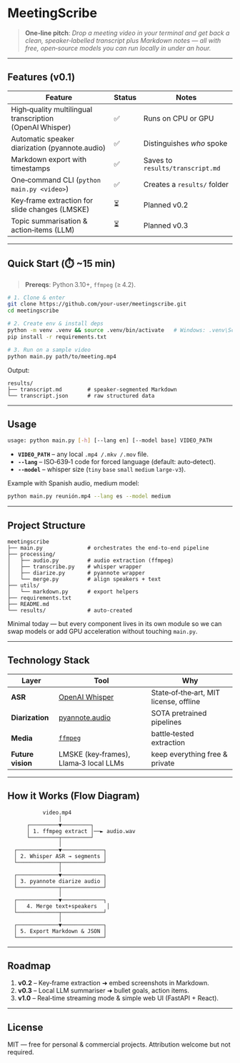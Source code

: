 # MeetingScribe

> **One‑line pitch**: *Drop a meeting video in your terminal and get back a clean, speaker‑labelled transcript plus Markdown notes — all with free, open‑source models you can run locally in under an hour.*

---

## Features (v0.1)

| Feature | Status | Notes |
|---------|--------|-------|
| High‑quality multilingual transcription (OpenAI Whisper) | ✅ | Runs on CPU or GPU |
| Automatic speaker diarization (pyannote.audio) | ✅ | Distinguishes *who* spoke |
| Markdown export with timestamps | ✅ | Saves to `results/transcript.md` |
| One‑command CLI (`python main.py <video>`) | ✅ | Creates a `results/` folder |
| Key‑frame extraction for slide changes (LMSKE) | ⏳ | Planned v0.2 |
| Topic summarisation & action‑items (LLM) | ⏳ | Planned v0.3 |

---

## Quick Start (⏱️ ~15 min)

> **Prereqs**: Python 3.10+, `ffmpeg` (≥ 4.2).

```bash
# 1. Clone & enter
git clone https://github.com/your‑user/meetingscribe.git
cd meetingscribe

# 2. Create env & install deps
python -m venv .venv && source .venv/bin/activate   # Windows: .venv\Scripts\activate
pip install -r requirements.txt

# 3. Run on a sample video
python main.py path/to/meeting.mp4
````

Output:

```
results/
├── transcript.md        # speaker‑segmented Markdown
└── transcript.json      # raw structured data
```

---

## Usage

```bash
usage: python main.py [-h] [--lang en] [--model base] VIDEO_PATH
```

* **`VIDEO_PATH`** – any local `.mp4 /.mkv /.mov` file.
* **`--lang`** – ISO‑639‑1 code for forced language (default: auto‑detect).
* **`--model`** – whisper size (`tiny` `base` `small` `medium` `large-v3`).

Example with Spanish audio, medium model:

```bash
python main.py reunión.mp4 --lang es --model medium
```

---

## Project Structure

```
meetingscribe
├── main.py              # orchestrates the end‑to‑end pipeline
├── processing/
│   ├── audio.py         # audio extraction (ffmpeg)
│   ├── transcribe.py    # whisper wrapper
│   ├── diarize.py       # pyannote wrapper
│   └── merge.py         # align speakers + text
├── utils/
│   └── markdown.py      # export helpers
├── requirements.txt
├── README.md
└── results/             # auto‑created
```

Minimal today — but every component lives in its own module so we can swap models or add GPU acceleration without touching `main.py`.

---

## Technology Stack

| Layer             | Tool                                                         | Why                                    |
| ----------------- | ------------------------------------------------------------ | -------------------------------------- |
| **ASR**           | [OpenAI Whisper](https://github.com/openai/whisper)          | State‑of‑the‑art, MIT license, offline |
| **Diarization**   | [pyannote.audio](https://github.com/pyannote/pyannote-audio) | SOTA pretrained pipelines              |
| **Media**         | [`ffmpeg`](https://ffmpeg.org/)                              | battle‑tested extraction               |
| **Future vision** | LMSKE (key‑frames), Llama‑3 local LLMs                       | keep everything free & private         |

---

## How it Works (Flow Diagram)

```
           video.mp4
                │
      ┌─────────▼─────────┐
      │ 1. ffmpeg extract │──► audio.wav
      └─────────┬─────────┘
                │
  ┌─────────────▼─────────────┐
  │ 2. Whisper ASR → segments │
  └─────────────┬─────────────┘
                │
  ┌─────────────▼─────────────┐
  │ 3. pyannote diarize audio │
  └─────────────┬─────────────┘
                │
  ┌─────────────▼─────────────┐
  │   4. Merge text+speakers   │
  └─────────────┬─────────────┘
                │
  ┌─────────────▼─────────────┐
  │ 5. Export Markdown & JSON │
  └───────────────────────────┘
```

---

## Roadmap

1. **v0.2** – Key‑frame extraction ➜ embed screenshots in Markdown.
2. **v0.3** – Local LLM summariser ➜ bullet goals, action items.
3. **v1.0** – Real‑time streaming mode & simple web UI (FastAPI + React).

---

## License

MIT — free for personal & commercial projects. Attribution welcome but not required.

